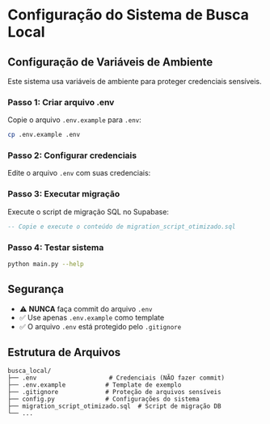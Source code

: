 # Configuração do Sistema de Busca Local

## Configuração de Variáveis de Ambiente

Este sistema usa variáveis de ambiente para proteger credenciais sensíveis.

### Passo 1: Criar arquivo .env

Copie o arquivo `.env.example` para `.env`:

```bash
cp .env.example .env
```

### Passo 2: Configurar credenciais

Edite o arquivo `.env` com suas credenciais:


### Passo 3: Executar migração

Execute o script de migração SQL no Supabase:

```sql
-- Copie e execute o conteúdo de migration_script_otimizado.sql
```

### Passo 4: Testar sistema

```bash
python main.py --help
```

## Segurança

- ⚠️ **NUNCA** faça commit do arquivo `.env`
- ✅ Use apenas `.env.example` como template
- ✅ O arquivo `.env` está protegido pelo `.gitignore`

## Estrutura de Arquivos

```
busca_local/
├── .env                    # Credenciais (NÃO fazer commit)
├── .env.example           # Template de exemplo
├── .gitignore             # Proteção de arquivos sensíveis
├── config.py              # Configurações do sistema
├── migration_script_otimizado.sql  # Script de migração DB
└── ...
```
